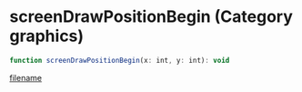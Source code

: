 # screenDrawPositionBegin (Category graphics)

```js
function screenDrawPositionBegin(x: int, y: int): void
```

[filename](screenDrawPositionBegin_m.md ':include')